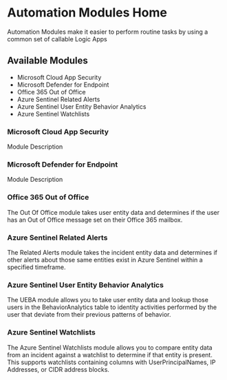 # Automation Modules Home

Automation Modules make it easier to perform routine tasks by using a common set of callable Logic Apps

## Available Modules

* Microsoft Cloud App Security
* Microsoft Defender for Endpoint
* Office 365 Out of Office
* Azure Sentinel Related Alerts
* Azure Sentinel User Entity Behavior Analytics
* Azure Sentinel Watchlists

### Microsoft Cloud App Security

Module Description

### Microsoft Defender for Endpoint

Module Description

### Office 365 Out of Office

The Out Of Office module takes user entity data and determines if the user has an Out of Office message set on their Office 365 mailbox.

### Azure Sentinel Related Alerts

The Related Alerts module takes the incident entity data and determines if other alerts about those same entities exist in Azure Sentinel within a specified timeframe.

### Azure Sentinel User Entity Behavior Analytics

The UEBA module allows you to take user entity data and lookup those users in the BehaviorAnalytics table to identity activities performed by the user that deviate from their previous patterns of behavior.

### Azure Sentinel Watchlists

The Azure Sentinel Watchlists module allows you to compare entity data from an incident against a watchlist to determine if that entity is present.  This supports watchlists containing columns with UserPrincipalNames, IP Addresses, or CIDR address blocks.